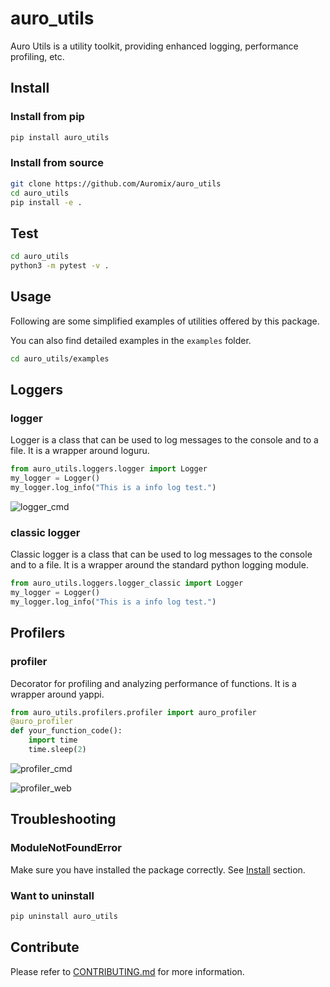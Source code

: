 # auro_utils

Auro Utils is a utility toolkit, providing enhanced logging, performance profiling, etc.

## Install

### Install from pip

```bash
pip install auro_utils
```

### Install from source

```bash
git clone https://github.com/Auromix/auro_utils
cd auro_utils
pip install -e .
```

## Test

```bash
cd auro_utils
python3 -m pytest -v .
```

## Usage

Following are some simplified examples of utilities offered by this package.

You can also find detailed examples in the `examples` folder.

```bash
cd auro_utils/examples
```

## Loggers

### logger

Logger is a class that can be used to log messages to the console and to a file. It is a wrapper around loguru.

```python
from auro_utils.loggers.logger import Logger
my_logger = Logger()
my_logger.log_info("This is a info log test.")
```

![logger_cmd](/assets/images/loggers/logger_cmd.png)

### classic logger

Classic logger is a class that can be used to log messages to the console and to a file. It is a wrapper around the standard python logging module.

```python
from auro_utils.loggers.logger_classic import Logger
my_logger = Logger()
my_logger.log_info("This is a info log test.")
```

## Profilers

### profiler

Decorator for profiling and analyzing performance of functions. It is a wrapper around yappi.

```python
from auro_utils.profilers.profiler import auro_profiler
@auro_profiler
def your_function_code():
    import time
    time.sleep(2)
```

![profiler_cmd](/assets/images/profilers/profiler_cmd.png)

![profiler_web](/assets/images/profilers/profile_results.png)

## Troubleshooting

### ModuleNotFoundError

Make sure you have installed the package correctly. See [Install](#install) section.

### Want to uninstall

```bash
pip uninstall auro_utils
```

## Contribute

Please refer to [CONTRIBUTING.md](CONTRIBUTING.md) for more information.

